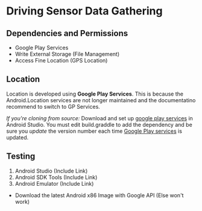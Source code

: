# Driving Sensor Data Gathering

## Dependencies and Permissions

* Google Play Services
* Write External Storage (File Management)
* Access Fine Location (GPS Location)

## Location

Location is developed using __Google Play Services__. This is because the Android.Location services are not longer maintained and the documentatino recommend to switch to GP Services.

_If you're cloning from source:_ Download and set up [google play services](https://developers.google.com/android/guides/setup) in Android Studio. You must edit build.graddle to add the dependency and be sure you _update_ the version number each time [Google Play services](https://developers.google.com/android/guides/releases) is updated.

## Testing

1. Android Studio (Include Link)
2. Android SDK Tools (Include Link)
3. Android Emulator (Include Link)
  * Download the latest Android x86 Image with Google API (Else won't work)

